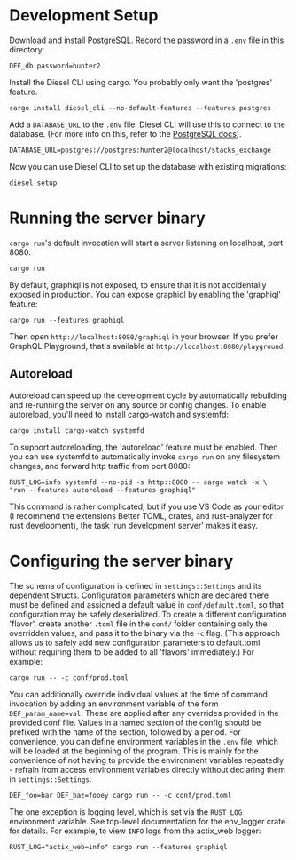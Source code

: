 # Development Setup

Download and install [PostgreSQL](https://www.postgresql.org/download/). Record
the password in a `.env` file in this directory:

```
DEF_db.password=hunter2
```

Install the Diesel CLI using cargo. You probably only want the 'postgres'
feature.

```
cargo install diesel_cli --no-default-features --features postgres
```

Add a `DATABASE_URL` to the `.env` file. Diesel CLI will use this to connect to
the database. (For more info on this, refer to the
[PostgreSQL docs](https://www.postgresql.org/download/)).

```
DATABASE_URL=postgres://postgres:hunter2@localhost/stacks_exchange
```

Now you can use Diesel CLI to set up the database with existing migrations:

```
diesel setup
```

# Running the server binary

`cargo run`'s default invocation will start a server listening on localhost,
port 8080.

```
cargo run
```

By default, graphiql is not exposed, to ensure that it is not accidentally
exposed in production. You can expose graphiql by enabling the 'graphiql'
feature:

```
cargo run --features graphiql
```

Then open `http://localhost:8080/graphiql` in your browser. If you prefer
GraphQL Playground, that's available at `http://localhost:8080/playground`.

## Autoreload

Autoreload can speed up the development cycle by automatically rebuilding and
re-running the server on any source or config changes. To enable autoreload,
you'll need to install cargo-watch and systemfd:

```
cargo install cargo-watch systemfd
```

To support autoreloading, the 'autoreload' feature must be enabled. Then you can
use systemfd to automatically invoke `cargo run` on any filesystem changes, and
forward http traffic from port 8080:

```
RUST_LOG=info systemfd --no-pid -s http::8080 -- cargo watch -x \
"run --features autoreload --features graphiql"
```

This command is rather complicated, but if you use VS Code as your editor (I
recommend the extensions Better TOML, crates, and rust-analyzer for rust
development), the task 'run development server' makes it easy.

# Configuring the server binary

The schema of configuration is defined in `settings::Settings` and its dependent
Structs. Configuration parameters which are declared there must be defined and
assigned a default value in `conf/default.toml`, so that configuration may be
safely deserialized. To create a different configuration 'flavor', create
another `.toml` file in the `conf/` folder containing only the overridden
values, and pass it to the binary via the `-c` flag. (This approach allows us to
safely add new configuration parameters to default.toml without requiring them
to be added to all 'flavors' immediately.) For example:

```
cargo run -- -c conf/prod.toml
```

You can additionally override individual values at the time of command
invocation by adding an environment variable of the form `DEF_param_name=val`.
These are applied after any overrides provided in the provided conf file. Values
in a named section of the config should be prefixed with the name of the
section, followed by a period. For convenience, you can define environment
variables in the `.env` file, which will be loaded at the beginning of the
program. This is mainly for the convenience of not having to provide the
environment variables repeatedly - refrain from access environment variables
directly without declaring them in `settings::Settings`.

```
DEF_foo=bar DEF_baz=fooey cargo run -- -c conf/prod.toml
```

The one exception is logging level, which is set via the `RUST_LOG` environment
variable. See top-level documentation for the env_logger crate for details. For
example, to view `INFO` logs from the actix_web logger:

```
RUST_LOG="actix_web=info" cargo run --features graphiql
```

